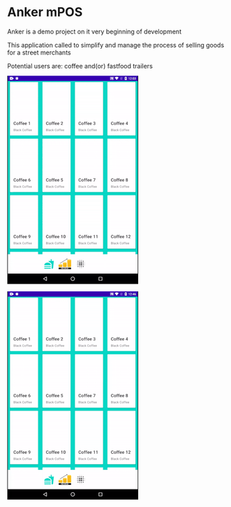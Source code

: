 # Anker mPOS

Anker is a demo project on it very beginning of development

This application called to simplify and manage the process of selling goods for a street merchants

Potential users are: coffee and(or) fastfood trailers

![](./gifs/ezgif.com-making-order.gif)

![](./gifs/ezgif.com-moving-item.gif)
